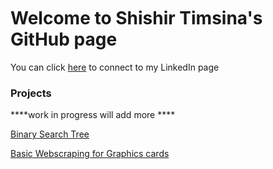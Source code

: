 <br>
<br>
<br>

# Welcome to Shishir Timsina's GitHub page<br>


You can click [here][1] to connect to my LinkedIn page



### Projects

****work in progress will add more ****

[Binary Search Tree](https://github.com/sht99/BinarySearchTree)

[Basic Webscraping for Graphics cards](https://github.com/sht99/Webscraping2)



[1]: <https://www.linkedin.com/in/shishir-timsina-03466018a>
